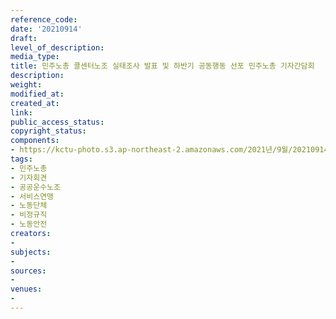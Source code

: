 ```yaml
---
reference_code: 
date: '20210914'
draft: 
level_of_description: 
media_type: 
title: 민주노총 콜센터노조 실태조사 발표 및 하반기 공동행동 선포 민주노총 기자간담회
description: 
weight: 
modified_at: 
created_at: 
link: 
public_access_status: 
copyright_status: 
components:
- https://kctu-photo.s3.ap-northeast-2.amazonaws.com/2021년/9월/20210914-민주노총+콜센터노조+실태조사+발표+및+하반기+공동행동+선포+민주노총+기자간담회_민주노총_기자회견_공공운수노조_서비스연맹_노동단체_비정규직_노동안전/_1D25234.jpg
tags:
- 민주노총
- 기자회견
- 공공운수노조
- 서비스연맹
- 노동단체
- 비정규직
- 노동안전
creators:
- 
subjects:
- 
sources:
- 
venues:
- 
---
```

